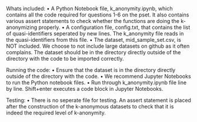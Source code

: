 Whats included:
    • A Python Notebook file, k_anonymity.ipynb, which contains all the code required for questions 1-6 on the pset. It also contains various assert statements to check whether the functions are doing the k-anonymizing properly.
    • A configuration file, config.txt, that contains the list of quasi-identifiers seperated by new lines. The k_anonymity file reads in the quasi-identifiers from this file.
    • The dataset, mid_sample_set.csv, is NOT included. We choose to not include large datasets on github as it often complains. The dataset should be in the directory directly outside of the directory with the code to be imported correctly. 

Running the code:
    • Ensure that the dataset is in the directory directly outside of the directory with the code.
    • We recommend Jupyter Notebooks to run the Python notebook files.
    • Run through k_anonymity.ipynb file line by line. Shift+enter executes a code block in Jupyter Notebooks. 
    
Testing:
    • There is no seperate file for testing. An assert statement is placed after the construction of the k-anonymous datasets to check that it is indeed the required level of k-anonymity.